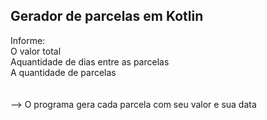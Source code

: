 <h2>Gerador de parcelas em Kotlin</h2>

Informe:<br>
O valor total<br>
Aquantidade de dias entre as parcelas<br>
A quantidade de parcelas<br>
<br><br>
--> O programa gera cada parcela com seu valor e sua data
